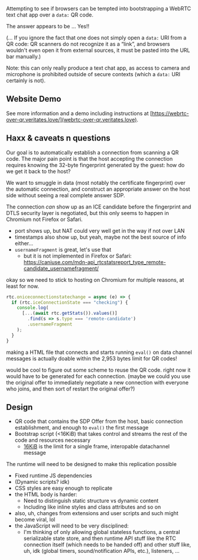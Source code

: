 Attempting to see if browsers can be tempted into bootstrapping a WebRTC text chat app over a `data:` QR code.

The answer appears to be … Yes!!

(… If you ignore the fact that one does not simply open a `data:` URI from a QR code: QR scanners do not recognize it as a “link”, and browsers wouldn't even open it from external sources, it must be pasted into the URL bar manually.)

Note: this can only really produce a text chat app, as access to camera and microphone is prohibited outside of secure contexts (which a `data:` URI certainly is not).

## Website Demo

See more information and a demo including instructions at [https://webrtc-over-qr.veritates.love/](webrtc-over-qr.veritates.love).

## Haxx & caveats n questions

Our goal is to automatically establish a connection from scanning a QR code.
The major pain point is that the host accepting the connection requires knowing the 32-byte fingerprint generated by the guest: how do we get it back to the host?

We want to smuggle in data (most notably the certificate fingerprint) over the automatic connection, and construct an appropriate answer on the host side without seeing a real complete answer SDP.

The connection *can* show up as an ICE candidate before the fingerprint and DTLS security layer is negotiated, but this only seems to happen in Chromium not Firefox or Safari.

- port shows up, but NAT could very well get in the way if not over LAN
- timestamps also show up, but yeah, maybe not the best source of info either...
- `usernameFragment` is great, let's use that
  - but it is not implemented in Firefox or Safari: https://caniuse.com/mdn-api_rtcstatsreport_type_remote-candidate_usernamefragment/

okay so we need to stick to hosting on Chromium for multiple reasons, at least for now.

```js
rtc.oniceconnectionstatechange = async (e) => {
  if (rtc.iceConnectionState === "checking") {
    console.log(
      [...(await rtc.getStats()).values()]
        .find(s => s.type === 'remote-candidate')
        .usernameFragment
    );
  }
}
```

making a HTML file that connects and starts running `eval()` on data channel messages is actually doable within the 2,953 bytes limit for QR codes!

would be cool to figure out some scheme to reuse the QR code.
right now it would have to be generated for each connection.
(maybe we could you use the original offer to immediately negotiate a new connection with everyone who joins, and then sort of restart the original offer?)

## Design

- QR code that contains the SDP Offer from the host, basic connection establishment, and enough to `eval()` the first message
- Bootstrap script (<16KiB) that takes control and streams the rest of the code and resources necessary
  - [16KiB](https://developer.mozilla.org/en-US/docs/Web/API/WebRTC_API/Using_data_channels#understanding_message_size_limits) is the limit for a single frame, interopable datachannel message

The runtime will need to be designed to make this replication possible

- Fixed runtime JS dependencies
- (Dynamic scripts? idk)
- CSS styles are easy enough to replicate
- the HTML body is harder:
  - Need to distinguish static structure vs dynamic content
  - Including like inline styles and class attributes and so on
- also, uh, changes from extensions and user scripts and such might become viral, lol
- the JavaScript will need to be very disciplined:
  - I'm thinking of only allowing global stateless functions, a central serializable state store, and then runtime API stuff like the RTC connection itself (which needs to be handed off) and other stuff like, uh, idk (global timers, sound/notification APIs, etc.), listeners, ...
